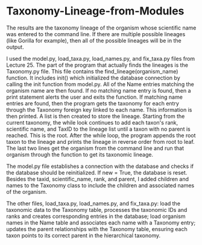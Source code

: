 # Taxonomy-Lineage-from-Modules

The results are the taxonomy lineage of the organism whose scientific name was entered to the command line.  If there are multiple possible lineages (like Gorilla for example), then all of the possible lineages will be in the output.  

I used the model.py, load_taxa.py, load_names.py, and fix_taxa.py files from Lecture 25.  The part of the program that actually finds the lineages is the Taxonomy.py file.  This file contains the find_lineage(organism_name) function.  It includes init() which initialized the database connection by calling the init function from model.py.  All of the Name entries matching the organism name are then found.  If no matching name entry is found, then a print statement alerts the user and exits the function.  If matching name entries are found, then the program gets the taxonomy for each entry through the Taxonomy foreign key linked to each name.  This information is then printed.  A list is then created to store the lineage.  Starting from the current taxonomy, the while look continues to add each taxon's rank, scientific name, and TaxID to the lineage list until a taxon with no parent is reached.  This is the root.  After the while loop, the program appends the root taxon to the lineage and prints the lineage in reverse order from root to leaf.  The last two lines get the organism from the command line and run that organism through the function to get its taxonomic lineage.

The model.py file establishes a connection with the database and checks if the database should be reinitialized.  If new = True, the database is reset.  Besides the taxid, scientific_name, rank, and parent, I added children and names to the Taxonomy class to include the children and associated names of the organism.

The other files, load_taxa.py, load_names.py, and fix_taxa.py: load the taxonomic data to the Taxonomy table, processes the taxonomic IDs and ranks and creates corresponding entries in the database; load organism names in the Name table and associates each name with a Taxonomy entry; updates the parent relationships with the Taxonomy table, ensuring each taxon points to its correct parent in the hierarchical taxonomy.

